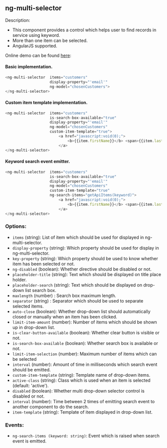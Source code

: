 ## ng-multi-selector

Description:

 * This component provides a control which helps user to find records in service using keyword.
 * More than one item can be selected.
 * AngularJS supported.

Online demo can be found [here](http://ng-multi-selector.bitballoon.com/#!/demo/):

#### Basic implementation.
```javascript
<ng-multi-selector  items="customers"
                    display-property="'email'"
                    ng-model="chosenCustomers">
</ng-multi-selector>
```

#### Custom item template implementation.
```javascript
<ng-multi-selector  items="customers"
                    is-search-box-available="true"
                    display-property="'email'"
                    ng-model="chosenCustomers"
                    custom-item-template="true">
                        <a href="javascript:void(0);">
                            <b>{{item.firstName}}</b> <span>{{item.lastName}}</span>
                        </a>
</ng-multi-selector>
```

#### Keyword search event emitter.
```javascript
<ng-multi-selector  items="customers"
                    is-search-box-available="true"
                    display-property="'email'"
                    ng-model="chosenCustomers"
                    custom-item-template="true"
                    ng-search-items="getApiItems(keyword)">
                        <a href="javascript:void(0);">
                            <b>{{item.firstName}}</b> <span>{{item.lastName}}</span>
                        </a>
</ng-multi-selector>
```
### Options:
 * ```items``` (string): List of item which should be used for displayed in ng-multi-selector.
 * ```display-property``` (string): Which property should be used for display in ng-multi-selector.
 * ```key-property``` (string): Which property should be used to know whether item has been selected or not.
 * ```ng-disabled``` (boolean): Whether directive should be disabled or not.
 * ```placeholder-title``` (string): Text which should be displayed on title place holder.
 * ```placeholder-search``` (string): Text which should be displayed on drop-down list search box.
 * ```maxlength``` (number) : Search box maximum length.
 * ```separator``` (string) : Separator which should be used to separate selected items.
 * ```auto-close``` (boolean): Whether drop-down list should automatically closed or manually when an item has been clicked.
 * ```limit-item-amount``` (number): Number of items which should be shown up in drop-down list.
 * ```is-clear-button-available``` (boolean): Whether clear button is visible or not.
 * ```is-search-box-available``` (boolean):  Whether search box is available or not.
 * ```limit-item-selection``` (number): Maximum number of items which can be selected
 * ```interval``` (number): Amount of time in milliseconds which search event should be emitted.
 * ```custom-item-template``` (string): Template name of drop-down items.
 * ```active-class``` (string): Class which is used when an item is selected (default: 'active').
 * ```disabled``` (boolean): Whether multi drop-down selector control is disabled or not.
 * ```interval``` (number): Time between 2 times of emitting search event to another component to do the search.
 * ```item-template``` (string): Template of item displayed in drop-down list.
 
### Events:
 * ```ng-search-items (keyword: string)```: Event which is raised when search event is emitted. 